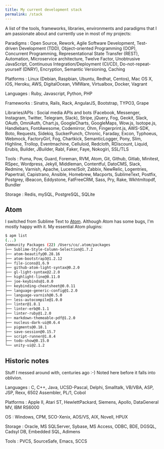 ```yaml
---
title: My current development stack
permalink: /stack
---
```


A list of the tools, frameworks, libraries, environments and paradigms that I am passionate about and currently use in most of my projects:

Paradigms
:   Open Source, Rework, Agile Software Development, Test-driven Development (TDD), Object-oriented Programming (OOP), Concurrent Programming, Representational State Transfer (REST), Automation, Microservice architecture, Twelve Factor, Unobtrusive JavaScript, Continuous Integration/Deployment (CI/CD), Do-not-repeat-yourself (DNRY), Encryption, Semantic Versioning, Caching

Platforms
:   Linux (Debian, Raspbian, Ubuntu, Redhat, Centos), Mac OS X, iOS, Heroku, AWS, DigitalOcean, VMWare, Virtualbox, Docker, Vagrant

Languages
:   Ruby, Javascript, Python, PHP

Frameworks
:   Sinatra, Rails, Rack, AngularJS, Bootstrap, TYPO3, Grape

Libraries/APIs
:   Social media APIs and bots (Facebook, Messenger, Instagram, Twitter, Telegram, Slack), Stripe, jQuery, Fog, Geokit, Slack, OAuth, OmniAuth, Chart.js, GoogleCharts, GoogleMaps, Wow.js, Isotope.js, Handlebars, FontAwesome, Codemirror, Ohm, Fingerprint.js, AWS-SDK, Boto, Requests, Sidekiq, SuckerPunch, Chronic, Faraday, Excon, Typhoeus, Webmock, FactoryGirl, Fog, Chartkick, SemanticLogger, Pony, Slim, Highline, Trollop, Eventmachine, Celluloid, Redcloth, RDiscount, Liquid, Erubis, Builder, JBuilder, Rabl, Faker, Faye, Nokogiri, SSL/TLS

Tools
:   Puma, Pow, Guard, Foreman, RVM, Atom, Git, Github, Gitlab, Minitest, RSpec, Wordpress, Jekyll, Middleman, Contentful, DatoCMS, Slack, Redmine, Varnish, Apache, Lucene/Solr, Zabbix, NewRelic, Logentries, Papertrail, Capistrano, Ansible, Homebrew, Macports, SublimeText, Postfix, Postgrey, iBeacon, Eddystone, FatFreeCRM, Sass, Pry, Rake, Wkhtmltopdf, Bundler

Storage
:   Redis, mySQL, PostgreSQL, SQLite

## Atom

I switched from Sublime Text to [Atom](https://atom.io/). Although Atom has some bugs, I'm mostly happy with it. My essential Atom plugins:

```bash
$ apm list
(...)
Community Packages (22) /Users/co/.atom/packages
├── Sublime-Style-Column-Selection@1.7.2
├── atom-beautify@0.28.16
├── atom-bootstrap3@1.2.12
├── file-icons@1.6.9
├── github-atom-light-syntax@0.2.0
├── gl-light-syntax@2.2.0
├── highlight-line@0.11.0
├── joe-keybinds@1.0.0
├── keybinding-cheatsheet@0.0.11
├── language-generic-config@1.2.0
├── language-varnish@0.5.0
├── less-autocompile@1.0.0
├── linter@1.8.1
├── linter-erb@0.1.1
├── linter-ruby@1.2.0
├── markdown-themeable-pdf@1.2.0
├── nucleus-dark-ui@0.6.4
├── pigments@0.18.1
├── save-session@0.15.7
├── script-runner@1.8.4
├── todo-show@0.15.0
└── unity-ui@2.1.2
```

## Historic notes

Stuff I messed around with, centuries ago :-) Noted here before it falls into oblivion.

Languages
:   C, C++, Java, UCSD-Pascal, Delphi, Smalltalk, VB/VBA, ASP, JSP, Rexx, 6502 Assembler, PL/1, Cobol

Platforms
:   Apple II, Atari ST, HewlettPackard, Siemens, Apollo, DataGeneral MV, IBM RS6000

OS
:   Windows, CPM, SCO-Xenix, AOS/VS, AIX, Novell, HPUX

Storage
:   Oracle, MS SQLServer, Sybase, MS Access, ODBC, BDE, DGSQL, Cadsyl DB, Embedded SQL, Adimens

Tools
:   PVCS, SourceSafe, Emacs, SCCS
